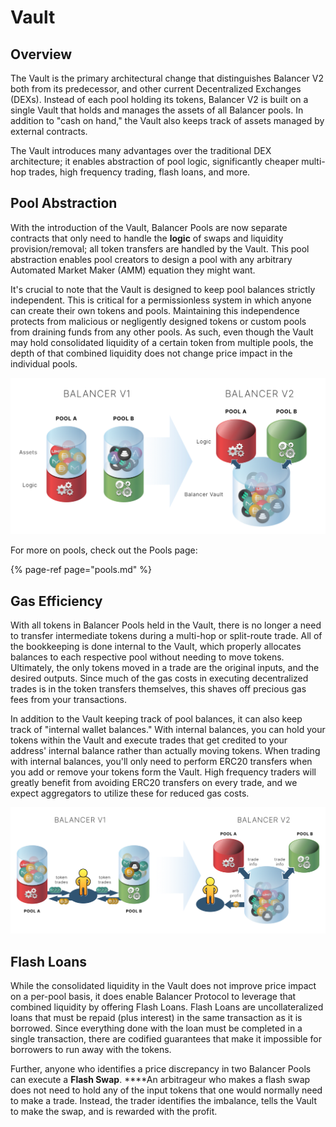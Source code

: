 # Vault

## Overview

The Vault is the primary architectural change that distinguishes Balancer V2 both from its predecessor, and other current Decentralized Exchanges \(DEXs\). Instead of each pool holding its tokens, Balancer V2 is built on a single Vault that holds and manages the assets of all Balancer pools. In addition to "cash on hand," the Vault also keeps track of assets managed by external contracts.

The Vault introduces many advantages over the traditional DEX architecture; it enables abstraction of pool logic, significantly cheaper multi-hop trades, high frequency trading, flash loans, and more.  

## Pool Abstraction

With the introduction of the Vault, Balancer Pools are now separate contracts that only need to handle the **logic** of swaps and liquidity provision/removal; all token transfers are handled by the Vault. This pool abstraction enables pool creators to design a pool with any arbitrary Automated Market Maker \(AMM\) equation they might want. 

It's crucial to note that the Vault is designed to keep pool balances strictly independent. This is critical for a permissionless system in which anyone can create their own tokens and pools. Maintaining this independence protects from malicious or negligently designed tokens or custom pools from draining funds from any other pools. As such, even though the Vault may hold consolidated liquidity of a certain token from multiple pools, the depth of that combined liquidity does not change price impact in the individual pools.

![The Vault holds all pool tokens while logic is handled by pool contracts](../../.gitbook/assets/vault.png)

For more on pools, check out the Pools page:

{% page-ref page="pools.md" %}

## Gas Efficiency

With all tokens in Balancer Pools held in the Vault, there is no longer a need to transfer intermediate tokens during a multi-hop or split-route trade. All of the bookkeeping is done internal to the Vault, which properly allocates balances to each respective pool without needing to move tokens. Ultimately, the only tokens moved in a trade are the original inputs, and the desired outputs. Since much of the gas costs in executing decentralized trades is in the token transfers themselves, this shaves off precious gas fees from your transactions.

In addition to the Vault keeping track of pool balances, it can also keep track of "internal wallet balances." With internal balances, you can hold your tokens within the Vault and execute trades that get credited to your address' internal balance rather than actually moving tokens. When trading with internal balances, you'll only need to perform ERC20 transfers when you add or remove your tokens form the Vault. High frequency traders will greatly benefit from avoiding ERC20 transfers on every trade, and we expect aggregators to utilize these for reduced gas costs. 

![](../../.gitbook/assets/arb_profit.png)

## Flash Loans

While the consolidated liquidity in the Vault does not improve price impact on a per-pool basis, it does enable Balancer Protocol to leverage that combined liquidity by offering Flash Loans. Flash Loans are uncollateralized loans that must be repaid \(plus interest\) in the same transaction as it is borrowed. Since everything done with the loan must be completed in a single transaction, there are codified guarantees that make it impossible for borrowers to run away with the tokens.

Further, anyone who identifies a price discrepancy in two Balancer Pools can execute a **Flash Swap**. ****An arbitrageur who makes a flash swap does not need to hold any of the input tokens that one would normally need to make a trade. Instead, the trader identifies the imbalance, tells the Vault to make the swap, and is rewarded with the profit.

